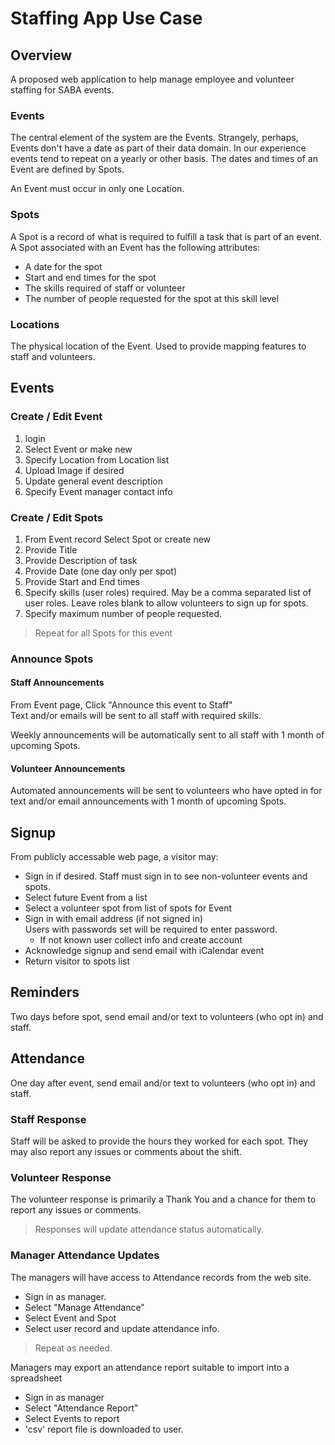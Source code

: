 # Staffing App Use Case

## Overview

A proposed web application to help manage employee and volunteer staffing for SABA events.

### Events

The central element of the system are the Events. Strangely, perhaps, Events don't have a date as part of their
data domain. In our experience events tend to repeat on a yearly or other basis. The dates and times of an Event 
are defined by Spots.

An Event must occur in only one Location.


### Spots

A Spot is a record of what is required to fulfill a task that is part of an event. A Spot associated with an Event
has the following attributes:

* A date for the spot
* Start and end times for the spot
* The skills required of staff or volunteer
* The number of people requested for the spot at this skill level

### Locations

The physical location of the Event. Used to provide mapping features to staff and volunteers.

## Events

### Create / Edit Event
1. login
2. Select Event or make new
3. Specify Location from Location list
4. Upload Image if desired
5. Update general event description
6. Specify Event manager contact info

### Create / Edit Spots
 1. From Event record Select Spot or create new
 2. Provide Title
 3. Provide Description of task
 4. Provide Date (one day only per spot)
 5. Provide Start and End times
 6. Specify skills (user roles) required. May be a comma separated list of user roles. 
 Leave roles blank to allow volunteers to sign up for spots.
 7. Specify maximum number of people requested.

> Repeat for all Spots for this event

### Announce Spots

#### Staff Announcements

From Event page, Click "Announce this event to Staff"  
Text and/or emails will be sent to all staff with required skills.  

Weekly announcements will be automatically sent to all staff with 1 month of upcoming Spots.

#### Volunteer Announcements

Automated announcements will be sent to volunteers who have opted in for text and/or email announcements 
with 1 month of upcoming Spots.

## Signup

 From publicly accessable web page, a visitor may:

* Sign in if desired. Staff must sign in to see non-volunteer events and spots.  
* Select future Event from a list 
* Select a volunteer spot from list of spots for Event
* Sign in with email address (if not signed in)  
  Users with passwords set will be required to enter password.
   *  If not known user collect info and create account
* Acknowledge signup and send email with iCalendar event
* Return visitor to spots list

## Reminders

Two days before spot, send email and/or text to volunteers (who opt in) and staff.

## Attendance

One day after event, send email and/or text to volunteers (who opt in) and staff.

### Staff Response
Staff will be asked to provide the hours they worked for each spot. They may also report any issues or
comments about the shift.

### Volunteer Response
The volunteer response is primarily a Thank You and a chance for them to report any issues or comments.

> Responses will update attendance status automatically. 

### Manager Attendance Updates

The managers will have access to Attendance records from the web site.

* Sign in as manager.
* Select "Manage Attendance"
* Select Event and Spot
* Select user record and update attendance info.

> Repeat as needed.

Managers may export an attendance report suitable to import into a spreadsheet

* Sign in as manager
* Select "Attendance Report"
* Select Events to report
* 'csv' report file is downloaded to user.